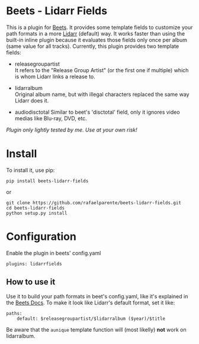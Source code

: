 **Beets - Lidarr Fields**
=========================

This is a plugin for [Beets](https://github.com/beetbox/beets).
It provides some template fields to customize your path formats in
a more [Lidarr](https://github.com/lidarr/Lidarr) (default) way.
It works faster than using the built-in inline plugin because it
evaluates those fields only once per album (same value for all tracks).
Currently, this plugin provides two template fields:

* releasegroupartist  
  It refers to the "Release Group Artist" (or the first one if multiple)
  which is whom Lidarr links a release to.

* lidarralbum  
  Original album name, but with illegal characters replaced
  the same way Lidarr does it.
  
* audiodisctotal
  Similar to beet's 'disctotal' field, only it ignores video medias like
  Blu-ray, DVD, etc.

*Plugin only lightly tested by me. Use at your own risk!*


**Install**
===========

To install it, use pip:

    pip install beets-lidarr-fields

or

    git clone https://github.com/rafaelparente/beets-lidarr-fields.git
    cd beets-lidarr-fields
    python setup.py install


**Configuration**
=================

Enable the plugin in beets' config.yaml

    plugins: lidarrfields

How to use it
-------------

Use it to build your path formats in beet's config.yaml,
like it's explained in the [Beets Docs](https://beets.readthedocs.io/en/stable/reference/pathformat.html).
To make it look like Lidarr's default format, set it like:

    paths:
        default: $releasegroupartist/$lidarralbum ($year)/$title

Be aware that the ``aunique`` template function will
(most likelly) **not** work on lidarralbum.